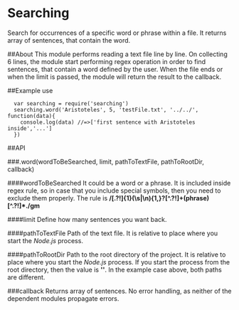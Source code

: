 # Searching
Search for occurrences of a specific word or phrase within a file. It returns array of sentences, that contain the word.

##About
This module performs reading a text file line by line. On collecting 6 lines, the module start performing regex operation in order to find sentences, that contain a word defined by the user. When the file ends or when the limit is passed, the module will return the result to the callback.

##Example use
```
  var searching = require('searching')    
  searching.word('Aristoteles', 5, 'testFile.txt', '../../', function(data){
    console.log(data) //=>['first sentence with Aristoteles inside','...']
  })  
```

##API

###.word(wordToBeSearched, limit, pathToTextFile, pathToRootDir, callback)

####wordToBeSearched
It could be a word or a phrase. It is included inside regex rule, so in case that you include special symbols, then you need to exclude them properly.
The rule is **/[\.\?\!]{1}(\s|\n){1,}?[^\.\?\!]+(phrase)[^\.\?\!]*./gm**

####limit
Define how many sentences you want back.

####pathToTextFile
Path of the text file. It is relative to place where you start the *Node.js* process.

####pathToRootDir
Path to the root directory of the project. It is relative to place where you start the *Node.js* process. If you start the process from the root directory, then the value is **''**. In the example case above, both paths are different.

###callback
Returns array of sentences. No error handling, as neither of the dependent modules propagate errors.
